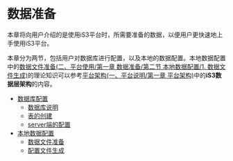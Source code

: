 # 数据准备



本章将向用户介绍的是使用iS3平台时，所需要准备的数据，以便用户更快速地上手使用iS3平台。

本章分为两节，包括用户对数据库进行配置，以及本地的数据配置。本地数据配置中的[数据文件准备(二、平台使用/第一章 数据准备/第二节 本地数据配置/1. 数据文件生成)](./section1/part1/detail1.md)的理论知识可以参考[平台架构(一、平台说明/第一章 平台架构)](./../chapter1/section1.md)中的**iS3数据层架构**的内容。

   * [数据库配置](./section1/part2.md)
        * [数据库说明](./section1/part2/detail1.md)
        * [表的创建](./section1/part2/detail2.md)
        * [server端的配置](./section1/part2/detail3.md)
   * [本地数据配置](./section1/part1.md)
        * [数据文件准备](./section1/part1/detail1.md)
        * [配置文件生成](./section1/part1/detail2.md)


